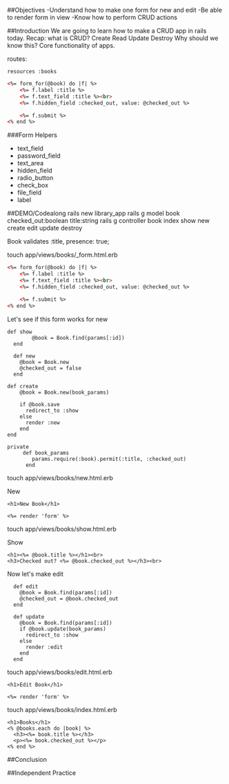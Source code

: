 ##Objectives
-Understand how to make one form for new and edit
-Be able to render form in view
-Know how to perform CRUD actions

##Introduction
We are going to learn how to make a CRUD app in rails today.
Recap: what is CRUD? Create Read Update Destroy
Why should we know this? Core functionality of apps.

routes:
```
resources :books
```
```html
<%= form_for(@book) do |f| %>
    <%= f.label :title %>
    <%= f.text_field :title %><br>
    <%= f.hidden_field :checked_out, value: @checked_out %>

    <%= f.submit %>
<% end %>
```

###Form Helpers
* text_field
* password_field
* text_area
* hidden_field
* radio_button
* check_box
* file_field
* label

##DEMO/Codealong
rails new library_app
rails g model book checked_out:boolean title:string
rails g controller book index show new create edit update destroy

Book
validates :title, presence: true;

touch app/views/books/_form.html.erb

```html
<%= form_for(@book) do |f| %>
    <%= f.label :title %>
    <%= f.text_field :title %><br>
    <%= f.hidden_field :checked_out, value: @checked_out %>

    <%= f.submit %>
<% end %>
```
Let's see if this form works for new
```
def show
        @book = Book.find(params[:id])
  end

  def new
    @book = Book.new
    @checked_out = false
  end

def create
    @book = Book.new(book_params)

    if @book.save
      redirect_to :show
    else
      render :new
    end
end

private 
     def book_params
        params.require(:book).permit(:title, :checked_out)
      end
```
touch app/views/books/new.html.erb

New
```
<h1>New Book</h1>

<%= render 'form' %>
```
touch app/views/books/show.html.erb

Show 
```
<h1><%= @book.title %></h1><br>
<h3>Checked out? <%= @book.checked_out %></h3><br>
```
Now let's make edit
```
  def edit
    @book = Book.find(params[:id])
    @checked_out = @book.checked_out
  end

  def update
    @book = Book.find(params[:id])
    if @book.update(book_params)
      redirect_to :show
    else
      render :edit
    end
  end
```
touch app/views/books/edit.html.erb
```
<h1>Edit Book</h1>

<%= render 'form' %>
```
touch app/views/books/index.html.erb
```
<h1>Books</h1>
<% @books.each do |book| %>
  <h3><%= book.title %></h3>
  <p><%= book.checked_out %></p>
<% end %>
```
##Conclusion

##Independent Practice
